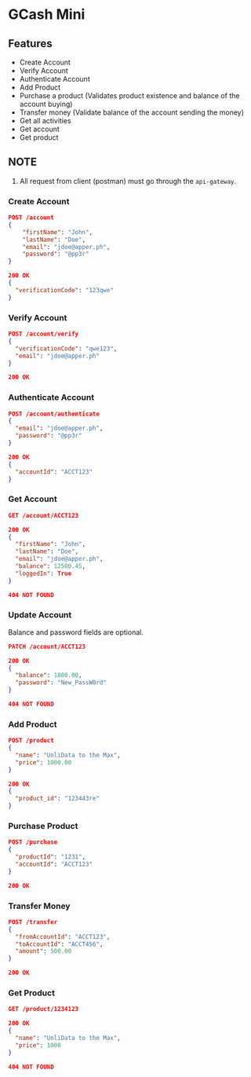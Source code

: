 # GCash Mini

## Features
- Create Account
- Verify Account
- Authenticate Account
- Add Product
- Purchase a product (Validates product existence and balance of the account buying)
- Transfer money (Validate balance of the account sending the money)
- Get all activities
- Get account
- Get product

## NOTE
1. All request from client (postman) must go through the `api-gateway`.

### Create Account
```json
POST /account
{
    "firstName": "John",
    "lastName": "Doe",
    "email": "jdoe@apper.ph",
    "password": "@pp3r"
}

200 OK
{
  "verificationCode": "123qwe"
}
```

### Verify Account
```json
POST /account/verify
{
  "verificationCode": "qwe123",
  "email": "jdoe@apper.ph"
}

200 OK
```

### Authenticate Account
```json
POST /account/authenticate
{
  "email": "jdoe@apper.ph",
  "password": "@pp3r"
}

200 OK
{
  "accountId": "ACCT123"
}
```

### Get Account
```json
GET /account/ACCT123

200 OK
{
  "firstName": "John",
  "lastName": "Doe",
  "email": "jdoe@apper.ph",
  "balance": 12500.45,
  "loggedIn": True 
}

404 NOT FOUND
```

### Update Account
Balance and password fields are optional.
```json
PATCH /account/ACCT123

200 OK
{
  "balance": 1000.00,
  "password": "New_PassW0rd" 
}

404 NOT FOUND
```

### Add Product
```json
POST /product
{
  "name": "UnliData to the Max",
  "price": 1000.00
}

200 OK
{
  "product_id": "123443re"
}
```

### Purchase Product
```json
POST /purchase
{
  "productId": "1231",
  "accountId": "ACCT123"
}

200 OK
```

### Transfer Money
```json
POST /transfer
{
  "fromAccountId": "ACCT123",
  "toAccountId": "ACCT456",
  "amount": 500.00
}

200 OK
```


### Get Product
```json
GET /product/1234123

200 OK
{
  "name": "UnliData to the Max",
  "price": 1000
}

404 NOT FOUND
```

